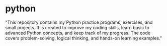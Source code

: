 # python
"This repository contains my Python practice programs, exercises, and small projects. It is created to improve my coding skills, learn basic to advanced Python concepts, and keep track of my progress. The code covers problem-solving, logical thinking, and hands-on learning examples."
